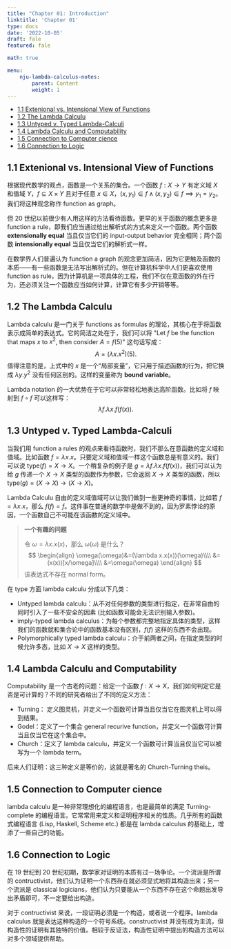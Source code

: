 ```yaml
---
title: "Chapter 01: Introduction"
linktitle: 'Chapter 01'
type: docs
date: '2022-10-05'
draft: fale
featured: fale

math: true

menu:
    nju-lambda-calculus-notes:
        parent: Content
        weight: 1
---
```


- [1.1 Extenional vs. Intensional View of Functions](#11-extenional-vs-intensional-view-of-functions)
- [1.2 The Lambda Calculu](#12-the-lambda-calculu)
- [1.3 Untyped v. Typed Lambda-Calculi](#13-untyped-v-typed-lambda-calculi)
- [1.4 Lambda Calculu and Computability](#14-lambda-calculu-and-computability)
- [1.5 Connection to Computer cience](#15-connection-to-computer-cience)
- [1.6 Connection to Logic](#16-connection-to-logic)

## 1.1 Extenional vs. Intensional View of Functions

根据现代数学的观点，函数是一个关系的集合。一个函数 $f:X\to Y$ 有定义域 $X$ 和值域 $Y$，$f\subseteq X\times Y$ 且对于任意 $x\in X$，$(x,y_1)\in f\wedge (x,y_2)\in f\implies y_1=y_2$。我们将这种观念称作 function as graph。

但 20 世纪以前很少有人用这样的方法看待函数。更早的关于函数的概念更多是 function a rule，即我们应当通过给出解析式的方式来定义一个函数。两个函数 **extensionally equal** 当且仅当它们的 input-output behavior 完全相同；两个函数 **intensionally equal** 当且仅当它们的解析式一样。

在数学界人们普遍认为 function a graph 的观念更加简洁，因为它更触及函数的本质——有一些函数是无法写出解析式的。但在计算机科学中人们更喜欢使用 function as rule，因为计算机是一项具体的工程，我们不仅在意函数的外在行为，还必须关注一个函数应当如何计算，计算它有多少开销等等。

## 1.2 The Lambda Calculu

Lambda calculu 是一门关于 functions as formulas 的理论，其核心在于将函数表示成简单的表达式。它的简洁之处在于，我们可以将 "Let $f$ be the function that maps $x$ to $x^2$, then consider $A=f(5)$" 这句话写成：
$$
A = (\lambda x.x^2)(5).
$$
值得注意的是，上式中的 $x$ 是一个“局部变量”，它只用于描述函数的行为，把它换成 $\lambda y.y^2$ 没有任何区别的。这样的变量称为 **bound variable**。

Lambda notation 的一大优势在于它可以非常轻松地表达高阶函数。比如将 $f$ 映射到 $f\circ f$ 可以这样写：
$$
\lambda f.\lambda x.f(f(x)).
$$

## 1.3 Untyped v. Typed Lambda-Calculi

当我们用 function a rules 的观点来看待函数时，我们不那么在意函数的定义域和值域。比如函数 $f=\lambda x.x$。只要定义域和值域一样这个函数总是有意义的。我们可以说 $\text{type}(f)=X\to X$。一个稍复杂的例子是 $g=\lambda f.\lambda x.f(f(x))$，我们可以认为给 $g$ 传递一个 $X\to X$ 类型的函数作为参数，它会返回 $X\to X$ 类型的函数，所以 $\text{type}(g)=(X\to X)\to(X\to X)$。

Lambda Calculu 自由的定义域值域可以让我们做到一些更神奇的事情，比如若 $f=\lambda x.x$，那么 $f(f)=f$。这件事在普通的数学中是做不到的，因为罗素悖论的原因，一个函数自己不可能在该函数的定义域中。

> **一个有趣的问题**
>
> 令 $\omega=\lambda x.x(x)$，那么 $\omega(\omega)$ 是什么？
> $$
> \begin{align}
> \omega(\omega)&=(\lambda x.x(x))(\omega)\\\\
> &=(x(x))[x/\omega]\\\\
> &=\omega(\omega)
> \end{align}
> $$
> 该表达式不存在 normal form。

在 type 方面 lambda calculu 分成以下几类：

* Untyped lambda calculu：从不对任何参数的类型进行指定，在非常自由的同时引入了一些不安全的因素 (比如函数可能会无法识别输入参数)。
* imply-typed lambda calculus：为每个参数都完整地指定具体的类型，这样我们的函数就和集合论中的函数基本没有区别，$f(f)$ 这样的东西不会出现。
* Polymorphically typed lambda calculu：介于前两者之间，在指定类型的时候允许多态，比如 $X\to X$ 这样的类型。

## 1.4 Lambda Calculu and Computability

Computability 是一个古老的问题：给定一个函数 $f:X\to X$，我们如何判定它是否是可计算的？不同的研究者给出了不同的定义方法：

* Turning： 定义图灵机，并定义一个函数可计算当且仅当它在图灵机上可以得到结果。
* Godel：定义了一个集合 general recurive function，并定义一个函数可计算当且仅当它在这个集合中。
* Church：定义了 lambda calculu，并定义一个函数可计算当且仅当它可以被写为一个 lambda term。

后来人们证明：这三种定义是等价的，这就是著名的 Church-Turning theis。

## 1.5 Connection to Computer cience

lambda calculu 是一种非常理想化的编程语言，也是最简单的满足 Turning-complete 的编程语言。它常常用来定义和证明程序相关的性质。几乎所有的函数式编程语言 (Lisp, Haskell, Scheme etc.) 都是在 lambda calculus 的基础上，增添了一些自己的功能。

## 1.6 Connection to Logic

在 19 世纪到 20 世纪初期，数学家对证明的本质有过一场争论。一个流派是所谓的 contructivist，他们认为证明一个东西存在就必须显式地将其构造出来；另一个流派是 classical logicians，他们认为只要能从一个东西不存在这个命题出发导出矛盾即可，不一定要给出构造。

对于 contructivist 来说，一段证明必须是一个构造，或者说一个程序。lambda calculus 就是表达这种构造的一个符号系统。constructivist 并没有成为主流，但构造性的证明有其独特的价值。相较于反证法，构造性证明中提出的构造方法可以对多个领域提供帮助。